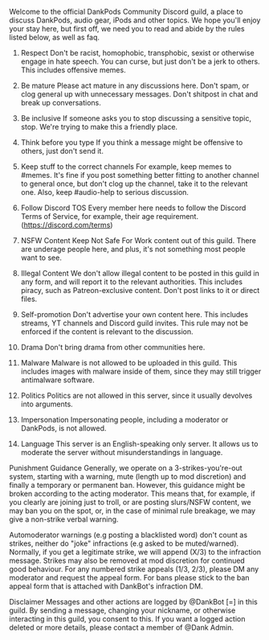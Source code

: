 Welcome to the official DankPods Community Discord guild, a place to discuss DankPods, audio gear, iPods and other topics. We hope you'll enjoy your stay here, but first off, we need you to read and abide by the rules listed below, as well as faq.

1. Respect
    Don't be racist, homophobic, transphobic, sexist or otherwise engage in hate speech. You can curse, but just don't be a jerk to others. This includes offensive memes.

2. Be mature
    Please act mature in any discussions here. Don't spam, or clog general up with unnecessary messages. Don't shitpost in chat and break up conversations. 

3. Be inclusive
    If someone asks you to stop discussing a sensitive topic, stop. We're trying to make this a friendly place.

4. Think before you type
    If you think a message might be offensive to others, just don't send it.

5. Keep stuff to the correct channels
    For example, keep memes to #memes. It's fine if you post something better fitting to another channel to general once, but don't clog up the channel, take it to the relevant one. Also, keep #audio-help to serious discussion.

6. Follow Discord TOS
    Every member here needs to follow the Discord Terms of Service, for example, their age requirement. (<https://discord.com/terms>)

7. NSFW Content
    Keep Not Safe For Work content out of this guild. There are underage people here, and plus, it's not something most people want to see.

8. Illegal Content
    We don't allow illegal content to be posted in this guild in any form, and will report it to the relevant authorities. This includes piracy, such as Patreon-exclusive content. Don't post links to it or direct files.

9. Self-promotion
    Don't advertise your own content here. This includes streams, YT channels and Discord guild invites. This rule may not be enforced if the content is relevant to the discussion.

10. Drama
    Don't bring drama from other communities here.

11. Malware
    Malware is not allowed to be uploaded in this guild. This includes images with malware inside of them, since they may still trigger antimalware software.

12. Politics
    Politics are not allowed in this server, since it usually devolves into arguments. 

13. Impersonation
    Impersonating people, including a moderator or DankPods, is not allowed.

14. Language
    This server is an English-speaking only server. It allows us to moderate the server without misunderstandings in language.



Punishment Guidance
    Generally, we operate on a 3-strikes-you're-out system, starting with a warning, mute (length up to mod discretion) and finally a temporary or permanent ban.
However, this guidance might be broken according to the acting moderator. This means that, for example, if you clearly are joining just to troll, or are posting slurs/NSFW content, we may ban you on the spot, or, in the case of minimal rule breakage, we may give a non-strike verbal warning.

Automoderator warnings (e.g posting a blacklisted word) don't count as strikes, neither do "joke" infractions (e.g asked to be muted/warned). Normally, if you get a legitimate strike, we will append (X/3) to the infraction message. Strikes may also be removed at mod discretion for continued good behaviour. For any numbered strike appeals (1/3, 2/3), please DM any moderator and request the appeal form. For bans please stick to the ban appeal form that is attached with DankBot's infraction DM.

Disclaimer
Messages and other actions are logged by @DankBot [=] in this guild. By sending a message, changing your nickname, or otherwise interacting in this guild, you consent to this. If you want a logged action deleted or more details, please contact a member of @Dank Admin.
